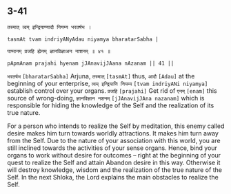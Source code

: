 ## 3-41


```shloka-sa
तस्मात् त्वम् इन्द्रियाण्यादौ नियम्य भरतर्षभ ।
```
```shloka-sa-hk
tasmAt tvam indriyANyAdau niyamya bharatarSabha |
```
```shloka-sa
पाप्मानम् प्रजहि ह्येनम् ज्ञानविज्ञाअन नाशनम् ॥ ४१ ॥
```
```shloka-sa-hk
pApmAnam prajahi hyenam jJAnavijJAana nAzanam || 41 ||
```

`भरतर्षभ` `[bharatarSabha]` Arjuna, `तस्मात्` `[tasmAt]` thus, `आदौ` `[Adau]` at the beginning of your enterprise, `त्वम् इन्द्रियाणि नियम्य` `[tvam indriyANi niyamya]` establish control over your organs. `प्रजहि` `[prajahi]` Get rid of `एनम्` `[enam]` this source of wrong-doing, `ज्ञानविज्ञान नशनम्` `[jJAnavijJAna nazanam]` which is responsible for hiding the knowledge of the Self and the realization of its true nature.

For a person who intends to realize the Self by meditation, this enemy called desire makes him turn towards worldly attractions. It makes him turn away from the Self. Due to the nature of your association with this world, you are still inclined towards the activities of your sense organs. Hence, bind your organs to work without desire for outcomes – right at the beginning of your quest to realize the Self and attain 
Abandon desire in this way. Otherwise it will destroy knowledge, wisdom and the realization of the true nature of the Self.
In the next Shloka, the Lord explains the main obstacles to realize the Self.

